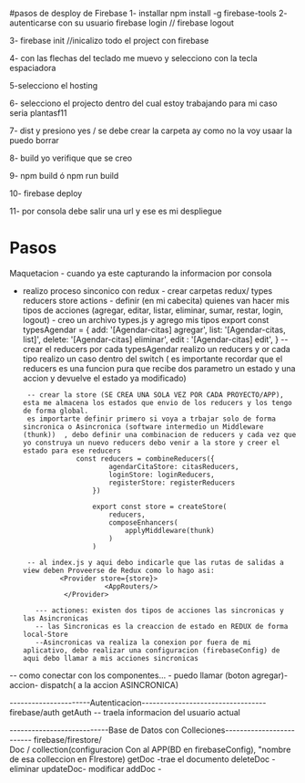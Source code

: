 #pasos de desploy de Firebase
1- installar
        npm install -g firebase-tools
2- autenticarse con su usuario
        firebase login 
        // firebase logout

3- firebase init   //inicalizo todo el project con firebase

4- con las flechas del teclado me muevo y selecciono con la tecla espaciadora

5-selecciono el hosting

6- selecciono el projecto dentro del cual estoy trabajando para mi caso seria plantasf11

7- dist y presiono yes / se debe crear la carpeta ay como no la voy usaar la puedo borrar

8- build yo verifique que se creo

9- npm build ó npm run build 

10- firebase deploy

11- por consola debe salir una url y ese es mi despliegue



# Pasos
 Maquetacion - cuando ya este capturando la informacion por consola
 - realizo proceso sinconico con redux
        - crear carpetas redux/ 
                            types
                            reducers
                            store
                            actions
        - definir (en mi cabecita) quienes van hacer mis tipos de acciones (agregar, editar, listar, eliminar, sumar, restar, login, logout)
        - creo un archivo types.js y agrego mis tipos 
                                    export const typesAgendar = {
                                        add: '[Agendar-citas] agregar',
                                        list: '[Agendar-citas, list]',
                                        delete: '[Agendar-citas] eliminar',
                                        edit : '[Agendar-citas] edit',
                            }
        -- crear el reducers por cada typesAgendar realizo un reducers y or cada  tipo realizo un caso dentro del switch ( es importante recordar que el reducers es una funcion pura que recibe dos parametro un estado y una accion y devuelve el estado ya modificado)

        -- crear la store (SE CREA UNA SOLA VEZ POR CADA PROYECTO/APP), esta me almacena los estados que envio de los reducers y los tengo de forma global. 
        es importarte definir primero si voya a trbajar solo de forma sincronica o Asincronica (software intermedio un Middleware (thunk))  , debo definir una combinacion de reducers y cada vez que yo construya un nuevo reducers debo venir a la store y creer el estado para ese reducers
                    const reducers = combineReducers({
                            agendarCitaStore: citasReducers,
                            loginStore: loginReducers, 
                            registerStore: registerReducers
                        })

                        export const store = createStore(
                            reducers,
                            composeEnhancers(
                                applyMiddleware(thunk)
                            )
                        )

        -- al index.js y aqui debo indicarle que las rutas de salidas a view deben Proveerse de Redux como lo hago asi:
                <Provider store={store}> 
                           <AppRouters/>
                 </Provider>

          --- actiones: existen dos tipos de acciones las sincronicas y las Asincronicas
          -- las Sincronicas es la creaccion de estado en REDUX de forma local-Store
          --Asincronicas va realiza la conexion por fuera de mi aplicativo, debo realizar una configuracion (firebaseConfig) de aqui debo llamar a mis acciones sincronicas


-- como conectar con los componentes...
        - puedo llamar 
        (boton agregar)-accion- dispatch( a la accion ASINCRONICA)


----------------------Autenticacion----------------------------------
firebase/auth           getAuth -- traela informacion del usuario actual


---------------------------Base de Datos con Colleciones-------------------------
firebase/firestore/     
 Doc / collection(configuracion Con al APP(BD en firebaseConfig), "nombre de esa colleccion en FIrestore)
                        getDoc -trae el documento 
                        deleteDoc - eliminar
                        updateDoc- modificar
                        addDoc - 


